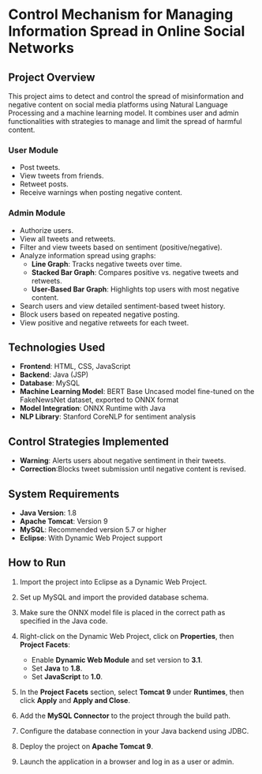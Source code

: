 # Control Mechanism for Managing Information Spread in Online Social Networks

## **Project Overview**
This project aims to detect and control the spread of misinformation and negative content on social media platforms using Natural Language Processing and a machine learning model. It combines user and admin functionalities with strategies to manage and limit the spread of harmful content.



### **User Module**
- Post tweets.
- View tweets from friends.
- Retweet posts.
- Receive warnings when posting negative content.

### **Admin Module**
- Authorize users.
- View all tweets and retweets.
- Filter and view tweets based on sentiment (positive/negative).
- Analyze information spread using graphs:
    - **Line Graph**: Tracks negative tweets over time.
    - **Stacked Bar Graph**: Compares positive vs. negative tweets and retweets.
    - **User-Based Bar Graph**: Highlights top users with most negative content.
- Search users and view detailed sentiment-based tweet history.
- Block users based on repeated negative posting.
- View positive and negative retweets for each tweet.

## **Technologies Used**
- **Frontend**: HTML, CSS, JavaScript  
- **Backend**: Java (JSP)  
- **Database**: MySQL  
- **Machine Learning Model**: BERT Base Uncased model fine-tuned on the FakeNewsNet dataset, exported to ONNX format  
- **Model Integration**: ONNX Runtime with Java  
- **NLP Library**: Stanford CoreNLP for sentiment analysis  

## **Control Strategies Implemented**
- **Warning**: Alerts users about negative sentiment in their tweets.  
- **Correction**:Blocks tweet submission until negative content is revised.


## **System Requirements**
- **Java Version**: 1.8  
- **Apache Tomcat**: Version 9  
- **MySQL**: Recommended version 5.7 or higher  
- **Eclipse**: With Dynamic Web Project support  

## **How to Run**
1. Import the project into Eclipse as a Dynamic Web Project.  
2. Set up MySQL and import the provided database schema.  
3. Make sure the ONNX model file is placed in the correct path as specified in the Java code.  
4. Right-click on the Dynamic Web Project, click on **Properties**, then **Project Facets**:  
      - Enable **Dynamic Web Module** and set version to **3.1**.  
      - Set **Java** to **1.8**.  
      - Set **JavaScript** to **1.0**.  
   
5. In the **Project Facets** section, select **Tomcat 9** under **Runtimes**, then click **Apply** and **Apply and Close**.  
6. Add the **MySQL Connector** to the project through the build path.  
7. Configure the database connection in your Java backend using JDBC.  
8. Deploy the project on **Apache Tomcat 9**.  
9. Launch the application in a browser and log in as a user or admin.
<br>
<br>
